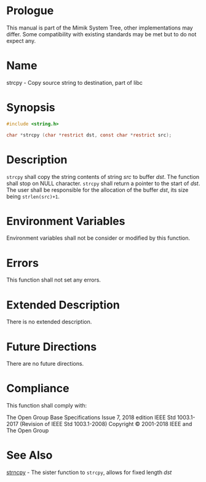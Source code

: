 # Prologue

This manual is part of the Mimik System Tree, other implementations may differ. Some compatibility with existing standards may be met but to do not expect any.


# Name

strcpy - Copy source string to destination, part of libc

# Synopsis

```C
#include <string.h>

char *strcpy (char *restrict dst, const char *restrict src);
```


# Description

`strcpy` shall copy the string contents of string *src* to buffer *dst*. The function shall stop on NULL character.
`strcpy` shall return a pointer to the start of *dst*.
The user shall be responsible for the allocation of the buffer *dst*, its size being `strlen(src)+1`.


# Environment Variables

Environment variables shall not be consider or modified by this function.


# Errors

This function shall not set any errors.


# Extended Description

There is no extended description.


# Future Directions

There are no future directions.


# Compliance

This function shall comply with:

The Open Group Base Specifications Issue 7, 2018 edition
IEEE Std 1003.1-2017 (Revision of IEEE Std 1003.1-2008)
Copyright © 2001-2018 IEEE and The Open Group


# See Also

[strncpy](strncpy.3) - The sister function to `strcpy`, allows for fixed length *dst*
